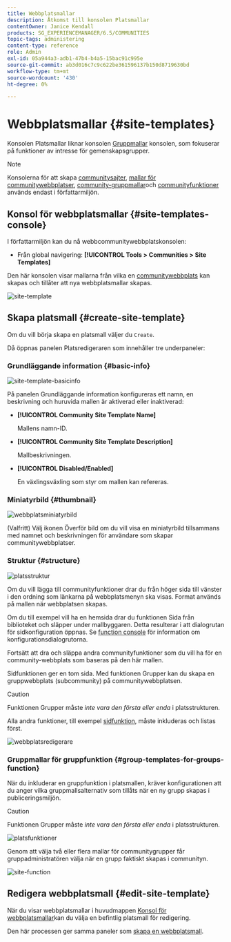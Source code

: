 ```yaml
---
title: Webbplatsmallar
description: Åtkomst till konsolen Platsmallar
contentOwner: Janice Kendall
products: SG_EXPERIENCEMANAGER/6.5/COMMUNITIES
topic-tags: administering
content-type: reference
role: Admin
exl-id: 05a944a3-adb1-47b4-b4a5-15bac91c995e
source-git-commit: ab3d016c7c9c622be361596137b150d8719630bd
workflow-type: tm+mt
source-wordcount: '430'
ht-degree: 0%

---
```


# Webbplatsmallar {#site-templates}

Konsolen Platsmallar liknar konsolen [Gruppmallar](tools-groups.md) konsolen, som fokuserar på funktioner av intresse för gemenskapsgrupper.

>[!NOTE]
>
>Konsolerna för att skapa [communitysajter](sites-console.md), [mallar för communitywebbplatser](sites.md), [community-gruppmallar](tools-groups.md)och [communityfunktioner](functions.md) används endast i författarmiljön.

## Konsol för webbplatsmallar {#site-templates-console}

I författarmiljön kan du nå webbcommunitywebbplatskonsolen:

* Från global navigering: **[!UICONTROL Tools > Communities > Site Templates]**

Den här konsolen visar mallarna från vilka en [communitywebbplats](sites-console.md) kan skapas och tillåter att nya webbplatsmallar skapas.

![site-template](assets/site-template.png)

## Skapa platsmall {#create-site-template}

Om du vill börja skapa en platsmall väljer du `Create`.

Då öppnas panelen Platsredigeraren som innehåller tre underpaneler:

### Grundläggande information {#basic-info}

![site-template-basicinfo](assets/site-template-basicinfo.png)

På panelen Grundläggande information konfigureras ett namn, en beskrivning och huruvida mallen är aktiverad eller inaktiverad:

* **[!UICONTROL Community Site Template Name]**

  Mallens namn-ID.

* **[!UICONTROL Community Site Template Description]**

  Mallbeskrivningen.

* **[!UICONTROL Disabled/Enabled]**

  En växlingsväxling som styr om mallen kan refereras.

### Miniatyrbild {#thumbnail}

![webbplatsminiatyrbild](assets/site-thumbnail.png)

(Valfritt) Välj ikonen Överför bild om du vill visa en miniatyrbild tillsammans med namnet och beskrivningen för användare som skapar communitywebbplatser.

### Struktur {#structure}

![platsstruktur](assets/site-structure.png)

Om du vill lägga till communityfunktioner drar du från höger sida till vänster i den ordning som länkarna på webbplatsmenyn ska visas. Format används på mallen när webbplatsen skapas.

Om du till exempel vill ha en hemsida drar du funktionen Sida från biblioteket och släpper under mallbyggaren. Detta resulterar i att dialogrutan för sidkonfiguration öppnas. Se [function console](functions.md) för information om konfigurationsdialogrutorna.

Fortsätt att dra och släppa andra communityfunktioner som du vill ha för en community-webbplats som baseras på den här mallen.

Sidfunktionen ger en tom sida. Med funktionen Grupper kan du skapa en gruppwebbplats (subcommunity) på communitywebbplatsen.

>[!CAUTION]
>
>Funktionen Grupper måste *inte vara den första eller enda* i platsstrukturen.
>
>Alla andra funktioner, till exempel [sidfunktion](functions.md#page-function), måste inkluderas och listas först.

![webbplatsredigerare](assets/site-editor.png)

### Gruppmallar för gruppfunktion {#group-templates-for-groups-function}

När du inkluderar en gruppfunktion i platsmallen, kräver konfigurationen att du anger vilka gruppmallsalternativ som tillåts när en ny grupp skapas i publiceringsmiljön.

>[!CAUTION]
>
>Funktionen Grupper måste *inte vara den första eller enda* i platsstrukturen.

![platsfunktioner](assets/site-functions.png)

Genom att välja två eller flera mallar för communitygrupper får gruppadministratören välja när en grupp faktiskt skapas i communityn.

![site-function](assets/site-functions1.png)

## Redigera webbplatsmall {#edit-site-template}

När du visar webbplatsmallar i huvudmappen [Konsol för webbplatsmallar](#site-templates-console)kan du välja en befintlig platsmall för redigering.

Den här processen ger samma paneler som [skapa en webbplatsmall](#create-site-template).

